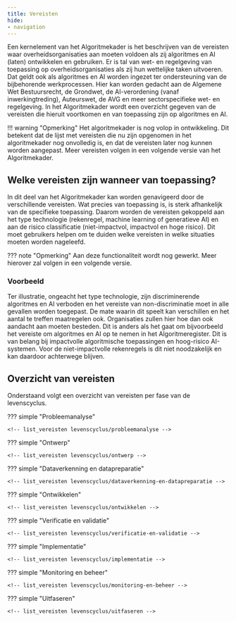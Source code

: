 ```yaml
---
title: Vereisten
hide:
- navigation
---
```


Een kernelement van het Algoritmekader is het beschrijven van de vereisten waar overheidsorganisaties aan moeten voldoen als zij algoritmes en AI (laten) ontwikkelen en gebruiken. 
Er is tal van wet- en regelgeving van toepassing op overheidsorganisaties als zij hun wettelijke taken uitvoeren. 
Dat geldt ook als algoritmes en AI worden ingezet ter ondersteuning van de bijbehorende werkprocessen. 
Hier kan worden gedacht aan de Algemene Wet Bestuursrecht, de Grondwet, de AI-verordening (vanaf inwerkingtreding), Auteurswet, de AVG en meer sectorspecifieke wet- en regelgeving. 
In het Algoritmekader wordt een overzicht gegeven van de vereisten die hieruit voortkomen en van toepassing zijn op algoritmes en AI. 

!!! warning "Opmerking"
    Het algoritmekader is nog volop in ontwikkeling. 
    Dit betekent dat de lijst met vereisten die nu zijn opgenomen in het algoritmekader nog onvolledig is, en dat de vereisten later nog kunnen worden aangepast. 
    Meer vereisten volgen in een volgende versie van het Algoritmekader. 

## Welke vereisten zijn wanneer van toepassing?
In dit deel van het Algoritmekader kan worden genavigeerd door de verschillende vereisten. 
Wat precies van toepassing is, is sterk afhankelijk van de specifieke toepassing. 
Daarom worden de vereisten gekoppeld aan het type technologie (rekenregel, machine learning of generatieve AI) en aan de risico classificatie (niet-impactvol, impactvol en hoge risico). 
Dit moet gebruikers helpen om te duiden welke vereisten in welke situaties moeten worden nageleefd. 

??? note "Opmerking"
    Aan deze functionaliteit wordt nog gewerkt. Meer hierover zal volgen in een volgende versie. 

### Voorbeeld
Ter illustratie, ongeacht het type technologie, zijn discriminerende algoritmes en AI verboden en het vereiste van non-discriminatie moet in alle gevallen worden toegepast. 
De mate waarin dit speelt kan verschillen en het aantal te treffen maatregelen ook. 
Organisaties zullen hier hoe dan ook aandacht aan moeten besteden. 
Dit is anders als het gaat om bijvoorbeeld het vereiste om algoritmes en AI op te nemen in het Algoritmeregister. 
Dit is van belang bij impactvolle algoritmische toepassingen en hoog-risico AI-systemen. 
Voor de niet-impactvolle rekenregels is dit niet noodzakelijk en kan daardoor achterwege blijven. 

## Overzicht van vereisten

Onderstaand volgt een overzicht van vereisten per fase van de levenscyclus. 

??? simple "Probleemanalyse"

    <!-- list_vereisten levenscyclus/probleemanalyse -->

??? simple "Ontwerp"

    <!-- list_vereisten levenscyclus/ontwerp -->

??? simple "Dataverkenning en datapreparatie"

    <!-- list_vereisten levenscyclus/dataverkenning-en-datapreparatie -->

??? simple "Ontwikkelen"

    <!-- list_vereisten levenscyclus/ontwikkelen -->

??? simple "Verificatie en validatie"

    <!-- list_vereisten levenscyclus/verificatie-en-validatie -->
    
??? simple "Implementatie"

    <!-- list_vereisten levenscyclus/implementatie -->
    
??? simple "Monitoring en beheer"

    <!-- list_vereisten levenscyclus/monitoring-en-beheer -->
    
??? simple "Uitfaseren"

    <!-- list_vereisten levenscyclus/uitfaseren -->

